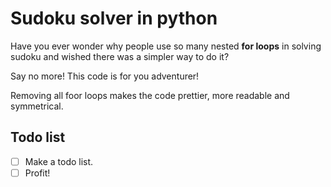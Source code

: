 # Sudoku solver in python

Have you ever wonder why people use so many nested **for loops** in solving sudoku and wished there was a simpler way to do it?

Say no more! This code is for you adventurer!

Removing all foor loops makes the code prettier, more readable and symmetrical.

## Todo list

- [ ] Make a todo list.
- [ ] Profit!